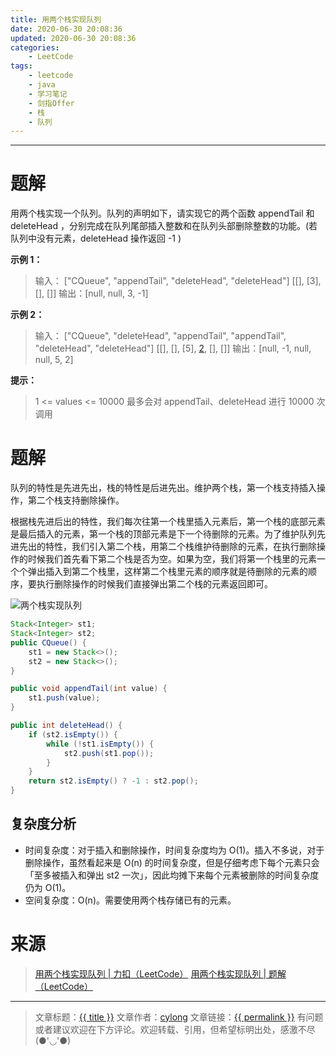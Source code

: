 ```yaml
---
title: 用两个栈实现队列
date: 2020-06-30 20:08:36
updated: 2020-06-30 20:08:36
categories:
    - LeetCode
tags:
    - leetcode
    - java
    - 学习笔记
    - 剑指Offer
    - 栈
    - 队列
---
```

---

# 题解

用两个栈实现一个队列。队列的声明如下，请实现它的两个函数 appendTail 和 deleteHead ，分别完成在队列尾部插入整数和在队列头部删除整数的功能。(若队列中没有元素，deleteHead 操作返回 -1 )

**示例 1：**
> 输入：
> ["CQueue", "appendTail", "deleteHead", "deleteHead"]
> [[], [3], [], []]
> 输出：[null, null, 3, -1]

**示例 2：**
> 输入：
> ["CQueue", "deleteHead", "appendTail", "appendTail", "deleteHead", "deleteHead"]
> [[], [], [5], [2], [], []]
> 输出：[null, -1, null, null, 5, 2]

**提示：**
> 1 <= values <= 10000
> 最多会对 appendTail、deleteHead 进行 10000 次调用

<!-- more -->

# 题解

队列的特性是先进先出，栈的特性是后进先出。维护两个栈，第一个栈支持插入操作，第二个栈支持删除操作。

根据栈先进后出的特性，我们每次往第一个栈里插入元素后，第一个栈的底部元素是最后插入的元素，第一个栈的顶部元素是下一个待删除的元素。为了维护队列先进先出的特性，我们引入第二个栈，用第二个栈维护待删除的元素，在执行删除操作的时候我们首先看下第二个栈是否为空。如果为空，我们将第一个栈里的元素一个个弹出插入到第二个栈里，这样第二个栈里元素的顺序就是待删除的元素的顺序，要执行删除操作的时候我们直接弹出第二个栈的元素返回即可。

![两个栈实现队列](两个栈实现队列.gif)

```java
Stack<Integer> st1;
Stack<Integer> st2;
public CQueue() {
    st1 = new Stack<>();
    st2 = new Stack<>();
}

public void appendTail(int value) {
    st1.push(value);
}

public int deleteHead() {
    if (st2.isEmpty()) {
        while (!st1.isEmpty()) {
            st2.push(st1.pop());
        }
    }
    return st2.isEmpty() ? -1 : st2.pop();
}
```

## 复杂度分析

* 时间复杂度：对于插入和删除操作，时间复杂度均为 O(1)。插入不多说，对于删除操作，虽然看起来是 O(n) 的时间复杂度，但是仔细考虑下每个元素只会「至多被插入和弹出 st2 一次」，因此均摊下来每个元素被删除的时间复杂度仍为 O(1)。
* 空间复杂度：O(n)。需要使用两个栈存储已有的元素。

# 来源
> [用两个栈实现队列 | 力扣（LeetCode）][1]
> [用两个栈实现队列 | 题解（LeetCode）][2]

---

> 文章标题：<a href='{{ permalink }}' title='{{ title }}' >{{ title }}</a>
> 文章作者：[cylong](http://www.cylong.com/about/ "cylong")
> 文章链接：<a href='{{ permalink }}' title='{{ title }}' >{{ permalink }}</a>
> 有问题或者建议欢迎在下方评论。欢迎转载、引用，但希望标明出处，感激不尽(●'◡'●)

[1]: https://leetcode-cn.com/problems/yong-liang-ge-zhan-shi-xian-dui-lie-lcof/ "用两个栈实现队列 | 力扣（LeetCode）"
[2]: https://leetcode-cn.com/problems/yong-liang-ge-zhan-shi-xian-dui-lie-lcof/solution/mian-shi-ti-09-yong-liang-ge-zhan-shi-xian-dui-l-3/ "用两个栈实现队列 | 题解（LeetCode）"
